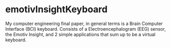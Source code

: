 # emotivInsightKeyboard
My computer engineering final paper, in general terms is a Brain Computer Interface (BCI) keyboard. Consists of a Electroencephalogram (EEG) sensor, the Emotiv Insight, and 2 simple applications that sum up to be a virtual keyboard. 
